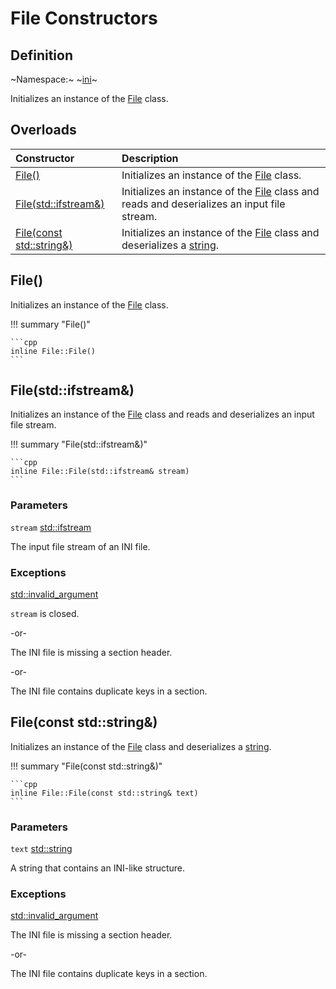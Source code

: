 # File Constructors

## Definition

~Namespace:~ ~[ini](../ini_namespace.md)~

Initializes an instance of the [File](file.md) class.

## Overloads

| Constructor | Description |
| :---------- | :---------- |
| [File()](constructors.md#file) | Initializes an instance of the [File](file.md) class. |
| [File(std::ifstream&)](constructors.md#filestdifstream) | Initializes an instance of the [File](file.md) class and reads and deserializes an input file stream. |
| [File(const std::string&)](constructors.md#fileconst-stdstring) | Initializes an instance of the [File](file.md) class and deserializes a [string](https://en.cppreference.com/w/cpp/string/basic_string). |

## File()

Initializes an instance of the [File](file.md) class.

!!! summary "File()"

    ```cpp
    inline File::File()
    ```

## File(std::ifstream&)

Initializes an instance of the [File](file.md) class and reads and deserializes an input file stream.

!!! summary "File(std::ifstream&)"

    ```cpp
    inline File::File(std::ifstream& stream)
    ```

### Parameters

`stream` [std::ifstream](https://en.cppreference.com/w/cpp/io/basic_ifstream)

The input file stream of an INI file.

### Exceptions

[std::invalid_argument](https://en.cppreference.com/w/cpp/error/invalid_argument)

`stream` is closed.

-or-

The INI file is missing a section header.

-or-

The INI file contains duplicate keys in a section.

## File(const std::string&)

Initializes an instance of the [File](file.md) class and deserializes a [string](https://en.cppreference.com/w/cpp/string/basic_string).

!!! summary "File(const std::string&)"

    ```cpp
    inline File::File(const std::string& text)
    ```

### Parameters

`text` [std::string](https://en.cppreference.com/w/cpp/string/basic_string)

A string that contains an INI-like structure.

### Exceptions

[std::invalid_argument](https://en.cppreference.com/w/cpp/error/invalid_argument)

The INI file is missing a section header.

-or-

The INI file contains duplicate keys in a section.